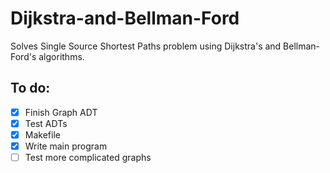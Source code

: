 # Dijkstra-and-Bellman-Ford
Solves Single Source Shortest Paths problem using Dijkstra's and Bellman-Ford's algorithms.

## To do:
- [x] Finish Graph ADT
- [x] Test ADTs
- [x] Makefile
- [x] Write main program
- [ ] Test more complicated graphs
